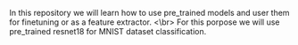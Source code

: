 In this repository we will learn how to use pre_trained models and user them for finetuning or as a feature extractor. <\br>
For this porpose we will use pre_trained resnet18 for MNIST dataset classification.
